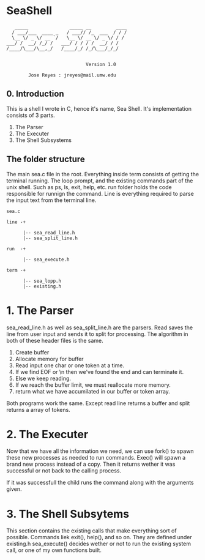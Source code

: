 # SeaShell

       _____               _____ __         ____
      / ___/___  ____ _   / ___// /_  ___  / / /
      \__ \/ _ \/ __ `/   \__ \/ __ \/ _ \/ / / 
    ___/ /  __/ /_/ /   ___/ / / / /  __/ / /  
    /____/\___/\__,_/   /____/_/ /_/\___/_/_/   
                                            

                                 Version 1.0

            Jose Reyes : jreyes@mail.umw.edu



## 0.  Introduction 

This is a shell I wrote in C, hence it's name, Sea Shell. It's 
implementation consists of 3 parts. 
    
1. The Parser
2. The Executer
3. The Shell Subsystems

## The folder structure
The main sea.c file in the root. Everything inside term consists of getting the terminal running.
The loop prompt, and the existing commands part of the unix shell. Such as ps, ls, exit, help, etc.
run folder holds the code responsible for runnign the command. Line is everything required to parse
the input text from the terminal line.

    sea.c

    line -+

          |-- sea_read_line.h
          |-- sea_split_line.h

    run  -+

          |-- sea_execute.h

    term -+

          |-- sea_lopp.h
          |-- existing.h 


# 1. The Parser

sea_read_line.h as well as sea_split_line.h are the parsers. Read
saves the line from user input and sends it to split for processing.
The algorithm in both of these header files is the same. 

1. Create buffer
2. Allocate memory for buffer
3. Read input one char or one token at a time.
4. If we find EOF or \n then we've found the end and can terminate it.
5. Else we keep reading. 
6. If we reach the buffer limit, we must reallocate more memory.
7. return what we have accumilated in our buffer or token array.

Both programs work the same. Except read line returns a buffer and split
returns a array of tokens. 

# 2. The Executer
Now that we have all the information we need, we can use fork() to spawn
these new processes as needed to run commands. Exec() will spawn a brand 
new process instead of a copy. Then it returns wether it was successful
or not back to the calling process.

If it was successfull the child runs the command along with the arguments
given.

# 3. The Shell Subsytems
This section contains the existing calls that make everything sort of possible.
Commands liek exit(), help(), and so on. They are defined under existing.h 
sea_execute() decides wether or not to run the existing system call, or one
of my own functions built.